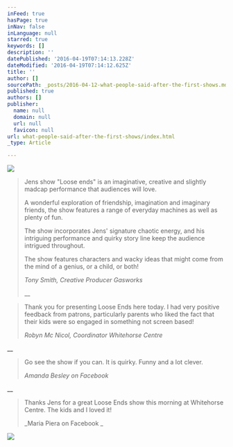 ```yaml
---
inFeed: true
hasPage: true
inNav: false
inLanguage: null
starred: true
keywords: []
description: ''
datePublished: '2016-04-19T07:14:13.228Z'
dateModified: '2016-04-19T07:14:12.625Z'
title: ''
author: []
sourcePath: _posts/2016-04-12-what-people-said-after-the-first-shows.md
published: true
authors: []
publisher:
  name: null
  domain: null
  url: null
  favicon: null
url: what-people-said-after-the-first-shows/index.html
_type: Article

---
```

![](https://s3-us-west-2.amazonaws.com/the-grid-img/p/aa5ef37082ab8da7c837da70054733f36b3d35a9.jpg)

> Jens show "Loose ends" is an imaginative, creative and slightly madcap performance that audiences will love. 
> 
> A wonderful exploration of friendship, imagination and imaginary friends, the show features a range of everyday machines as well as plenty of fun.
> 
> The show incorporates Jens' signature chaotic energy, and his intriguing performance and quirky story line keep the audience intrigued throughout.
> 
> The show features characters and wacky ideas that might come from the mind of a genius, or a child, or both!
> 
> _Tony Smith, Creative Producer Gasworks_
> 
> __

> Thank you for presenting Loose Ends here today. I had very positive feedback from patrons, particularly parents who liked the fact that their kids were so engaged in something not screen based!
> 
> _Robyn Mc Nicol, Coordinator Whitehorse Centre_

__

> Go see the show if you can. It is quirky. Funny and a lot clever.
> 
> _Amanda Besley on Facebook_

__

> Thanks Jens for a great Loose Ends show this morning at Whitehorse Centre. The kids and I loved it!
> 
> _Maria Piera on Facebook _

![](https://the-grid-user-content.s3-us-west-2.amazonaws.com/d1d14015-8fcf-4eb2-8b8a-d70c206942fe.jpg)